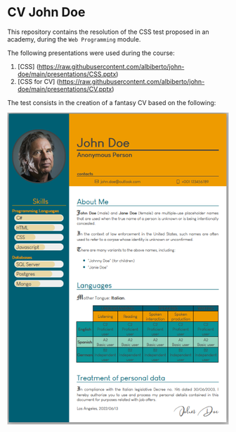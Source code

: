 ﻿# CV John Doe

This repository contains the resolution of the CSS test proposed in an academy, during the ```Web Programming``` module.

The following presentations were used during the course:

1. [CSS] (https://raw.githubusercontent.com/albiberto/john-doe/main/presentations/CSS.pptx)
2. [CSS for CV] (https://raw.githubusercontent.com/albiberto/john-doe/main/presentations/CV.pptx)

The test consists in the creation of a fantasy CV based on the following:

<p align = "center">
    <img src="https://github.com/albiberto/john-doe/blob/main/CV.png" alt="CV.pdf" />
</p>